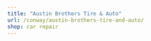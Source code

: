 ```yaml
---
title: "Austin Brothers Tire & Auto"
url: /conway/austin-brothers-tire-and-auto/
shop: car repair
---
```

